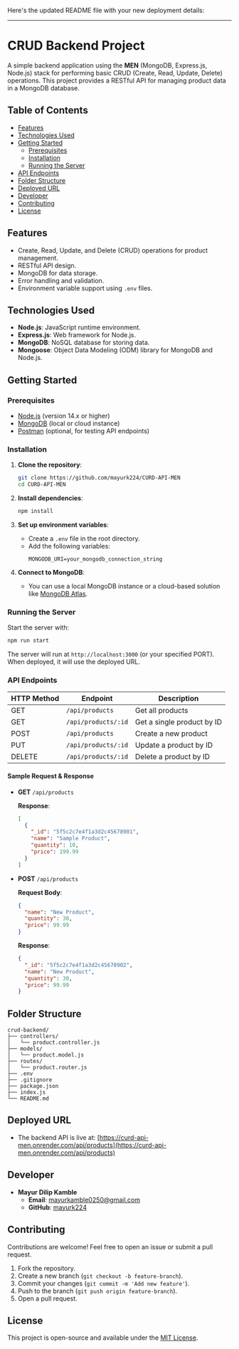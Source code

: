 Here's the updated README file with your new deployment details:

---

# CRUD Backend Project

A simple backend application using the **MEN** (MongoDB, Express.js, Node.js) stack for performing basic CRUD (Create, Read, Update, Delete) operations. This project provides a RESTful API for managing product data in a MongoDB database.

## Table of Contents
- [Features](#features)
- [Technologies Used](#technologies-used)
- [Getting Started](#getting-started)
  - [Prerequisites](#prerequisites)
  - [Installation](#installation)
  - [Running the Server](#running-the-server)
- [API Endpoints](#api-endpoints)
- [Folder Structure](#folder-structure)
- [Deployed URL](#deployed-url)
- [Developer](#developer)
- [Contributing](#contributing)
- [License](#license)

## Features
- Create, Read, Update, and Delete (CRUD) operations for product management.
- RESTful API design.
- MongoDB for data storage.
- Error handling and validation.
- Environment variable support using `.env` files.

## Technologies Used
- **Node.js**: JavaScript runtime environment.
- **Express.js**: Web framework for Node.js.
- **MongoDB**: NoSQL database for storing data.
- **Mongoose**: Object Data Modeling (ODM) library for MongoDB and Node.js.

## Getting Started

### Prerequisites
- [Node.js](https://nodejs.org/) (version 14.x or higher)
- [MongoDB](https://www.mongodb.com/) (local or cloud instance)
- [Postman](https://www.postman.com/) (optional, for testing API endpoints)

### Installation
1. **Clone the repository**:
   ```bash
   git clone https://github.com/mayurk224/CURD-API-MEN
   cd CURD-API-MEN
   ```

2. **Install dependencies**:
   ```bash
   npm install
   ```

3. **Set up environment variables**:
   - Create a `.env` file in the root directory.
   - Add the following variables:
     ```
     MONGODB_URI=your_mongodb_connection_string
     ```

4. **Connect to MongoDB**:
   - You can use a local MongoDB instance or a cloud-based solution like [MongoDB Atlas](https://www.mongodb.com/cloud/atlas).

### Running the Server
Start the server with:
```bash
npm run start
```
The server will run at `http://localhost:3000` (or your specified PORT). When deployed, it will use the deployed URL.

### API Endpoints

| HTTP Method | Endpoint                    | Description               |
|-------------|-----------------------------|---------------------------|
| GET         | `/api/products`            | Get all products          |
| GET         | `/api/products/:id`        | Get a single product by ID|
| POST        | `/api/products`            | Create a new product      |
| PUT         | `/api/products/:id`        | Update a product by ID    |
| DELETE      | `/api/products/:id`        | Delete a product by ID    |

#### Sample Request & Response

- **GET** `/api/products`

  **Response**:
  ```json
  [
    {
      "_id": "5f5c2c7e4f1a3d2c45678901",
      "name": "Sample Product",
      "quantity": 10,
      "price": 199.99
    }
  ]
  ```

- **POST** `/api/products`
  
  **Request Body**:
  ```json
  {
    "name": "New Product",
    "quantity": 30,
    "price": 99.99
  }
  ```

  **Response**:
  ```json
  {
    "_id": "5f5c2c7e4f1a3d2c45678902",
    "name": "New Product",
    "quantity": 30,
    "price": 99.99
  }
  ```

## Folder Structure
```
crud-backend/
├── controllers/
│   └── product.controller.js
├── models/
│   └── product.model.js
├── routes/
│   └── product.router.js
├── .env
├── .gitignore
├── package.json
├── index.js
└── README.md
```

## Deployed URL
- The backend API is live at: [https://curd-api-men.onrender.com/api/products](https://curd-api-men.onrender.com/api/products)

## Developer
- **Mayur Dilip Kamble**
  - **Email**: [mayurkamble0250@gmail.com](mailto:mayurkamble0250@gmail.com)
  - **GitHub**: [mayurk224](https://github.com/mayurk224)

## Contributing
Contributions are welcome! Feel free to open an issue or submit a pull request.

1. Fork the repository.
2. Create a new branch (`git checkout -b feature-branch`).
3. Commit your changes (`git commit -m 'Add new feature'`).
4. Push to the branch (`git push origin feature-branch`).
5. Open a pull request.

## License
This project is open-source and available under the [MIT License](LICENSE).
